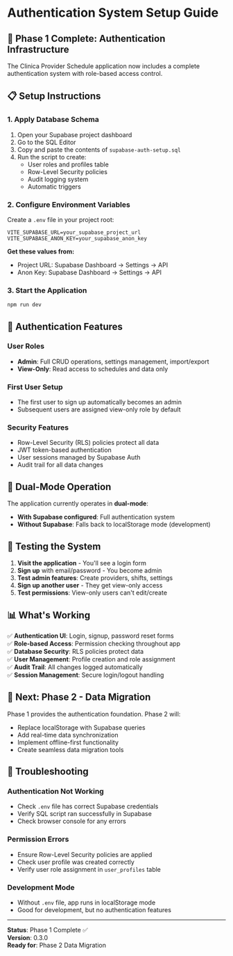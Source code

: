 # Authentication System Setup Guide

## 🎉 Phase 1 Complete: Authentication Infrastructure

The Clinica Provider Schedule application now includes a complete authentication system with role-based access control.

## 📋 Setup Instructions

### 1. Apply Database Schema

1. Open your Supabase project dashboard
2. Go to the SQL Editor
3. Copy and paste the contents of `supabase-auth-setup.sql` 
4. Run the script to create:
   - User roles and profiles table
   - Row-Level Security policies
   - Audit logging system
   - Automatic triggers

### 2. Configure Environment Variables

Create a `.env` file in your project root:

```env
VITE_SUPABASE_URL=your_supabase_project_url
VITE_SUPABASE_ANON_KEY=your_supabase_anon_key
```

**Get these values from:**
- Project URL: Supabase Dashboard → Settings → API
- Anon Key: Supabase Dashboard → Settings → API

### 3. Start the Application

```bash
npm run dev
```

## 🔐 Authentication Features

### User Roles
- **Admin**: Full CRUD operations, settings management, import/export
- **View-Only**: Read access to schedules and data only

### First User Setup
- The first user to sign up automatically becomes an admin
- Subsequent users are assigned view-only role by default

### Security Features
- Row-Level Security (RLS) policies protect all data
- JWT token-based authentication
- User sessions managed by Supabase Auth
- Audit trail for all data changes

## 🔄 Dual-Mode Operation

The application currently operates in **dual-mode**:
- **With Supabase configured**: Full authentication system
- **Without Supabase**: Falls back to localStorage mode (development)

## 🧪 Testing the System

1. **Visit the application** - You'll see a login form
2. **Sign up** with email/password - You become admin
3. **Test admin features**: Create providers, shifts, settings
4. **Sign up another user** - They get view-only access
5. **Test permissions**: View-only users can't edit/create

## 📊 What's Working

✅ **Authentication UI**: Login, signup, password reset forms  
✅ **Role-based Access**: Permission checking throughout app  
✅ **Database Security**: RLS policies protect data  
✅ **User Management**: Profile creation and role assignment  
✅ **Audit Trail**: All changes logged automatically  
✅ **Session Management**: Secure login/logout handling  

## 🚀 Next: Phase 2 - Data Migration

Phase 1 provides the authentication foundation. Phase 2 will:
- Replace localStorage with Supabase queries
- Add real-time data synchronization  
- Implement offline-first functionality
- Create seamless data migration tools

## 🔧 Troubleshooting

### Authentication Not Working
- Check `.env` file has correct Supabase credentials
- Verify SQL script ran successfully in Supabase
- Check browser console for any errors

### Permission Errors
- Ensure Row-Level Security policies are applied
- Check user profile was created correctly
- Verify user role assignment in `user_profiles` table

### Development Mode
- Without `.env` file, app runs in localStorage mode
- Good for development, but no authentication features

---

**Status**: Phase 1 Complete ✅  
**Version**: 0.3.0  
**Ready for**: Phase 2 Data Migration 